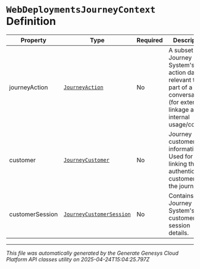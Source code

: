 # `WebDeploymentsJourneyContext` Definition

| Property | Type | Required | Description |
|----------|------|----------|-------------|
| journeyAction | [`JourneyAction`](journeyaction-definition.md) | No | A subset of the Journey System's action data relevant to a part of a conversation (for external linkage and internal usage/context) |
| customer | [`JourneyCustomer`](journeycustomer-definition.md) | No | Journey customer information. Used for linking the authenticated customer with the journey.  |
| customerSession | [`JourneyCustomerSession`](journeycustomersession-definition.md) | No | Contains the Journey System's customer session details. |

---

*This file was automatically generated by the Generate Genesys Cloud Platform API classes utility on 2025-04-24T15:04:25.797Z*